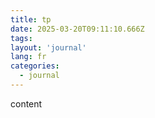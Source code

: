 ```yaml
---
title: tp
date: 2025-03-20T09:11:10.666Z
tags:
layout: 'journal'
lang: fr
categories: 
  - journal
---
```

content 